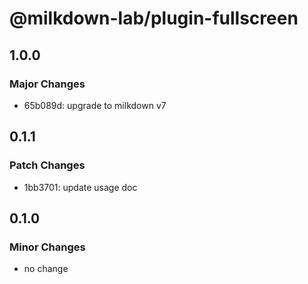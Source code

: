 # @milkdown-lab/plugin-fullscreen

## 1.0.0

### Major Changes

- 65b089d: upgrade to milkdown v7

## 0.1.1

### Patch Changes

- 1bb3701: update usage doc

## 0.1.0

### Minor Changes

- no change
